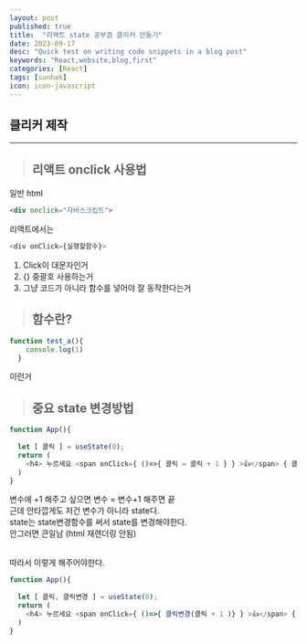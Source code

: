 ```yaml
---
layout: post
published: true
title:  "리액트 state 공부겸 클리커 만들기"
date: 2023-09-17
desc: "Quick test on writing code snippets in a blog post"
keywords: "React,website,blog,first"
categories: [React]
tags: [sunhak]
icon: icon-javascript
---
```


## <b>클리커 제작</b>
<hr>

> ## <b>리액트 onclick 사용법</b>

일반 html

```html
<div onclick="자바스크립트">
```
리액트에서는

```javascript
<div onClick={실행할함수}>
```

1. Click이 대문자인거<br>
2. {} 중괄호 사용하는거<br>
3. 그냥 코드가 아니라 함수를 넣어야 잘 동작한다는거<br>

> ## <b>함수란?</b>

```javascript
function test_a(){
    console.log(1)
  }
```
이런거

> ## <b>중요 state 변경방법</b>

```javascript
function App(){
  
  let [ 클릭 ] = useState(0);
  return (
    <h4> 누르세요 <span onClick={ ()=>{ 클릭 = 클릭 + 1 } } >👍</span> { 클릭 }</h4>
  )
}
```
변수에 +1 해주고 싶으면 변수 = 변수+1 해주면 끝<br>
근데 안타깝게도 저건 변수가 아니라 state다.<br>
state는 state변경함수를 써서 state를 변경해야한다. <br>
안그러면 큰일남 (html 재렌더링 안됨) <br><br>

따라서 이렇게 해주어야한다.
```javascript
function App(){
  
  let [ 클릭, 클릭변경 ] = useState(0);
  return (
    <h4> 누르세요 <span onClick={ ()=>{ 클릭변경(클릭 + 1 )} } >👍</span> { 클릭 }</h4>
  )
}
```